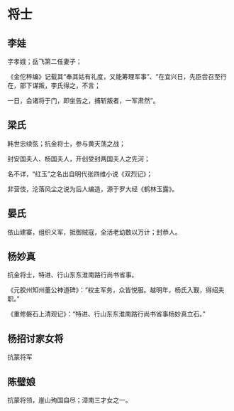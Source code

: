 # 将士

## 李娃

字孝娥；岳飞第二任妻子；

《金佗稡编》记载其“奉其姑有礼度，又能筹理军事”、“在宜兴日，先臣尝召至行在，部下谋叛，李氏得之，不言；

一日，会诸将于门，即坐告之，捕斩叛者，一军肃然”。

## 梁氏

韩世忠续弦；抗金将士，参与黄天荡之战；

封安国夫人、杨国夫人，开创受封两国夫人之先河；

名不详，“红玉”之名出自明代张四维小说《双烈记》；

非营伎，沦落风尘之说为后人编造，源于罗大经《鹤林玉露》。

## 晏氏

依山建寨，组织义军，抵御贼寇，全活老幼数以万计；封恭人。

## 杨妙真

抗金将士，特进、行山东东淮南路行尚书省事。

《元胶州知州董公神道碑》：“权主军务，众皆悦服。越明年，杨氏入觐，得绍夫职。”

《重修磐石上清观记》：“特进、行山东东淮南路行尚书省事杨妙真立石。”

## 杨招讨家女将

抗蒙将军

## 陈璧娘

抗蒙将领，崖山殉国自尽；漳南三才女之一。
